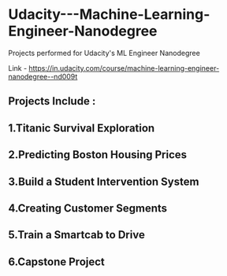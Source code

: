 # Udacity---Machine-Learning-Engineer-Nanodegree
Projects performed for Udacity's ML Engineer Nanodegree

Link - https://in.udacity.com/course/machine-learning-engineer-nanodegree--nd009t

## **Projects Include** : 
  ## 1.Titanic Survival Exploration
  ## 2.Predicting Boston Housing Prices
  ## 3.Build a Student Intervention System
  ## 4.Creating Customer Segments
  ## 5.Train a Smartcab to Drive
  ## 6.Capstone Project
